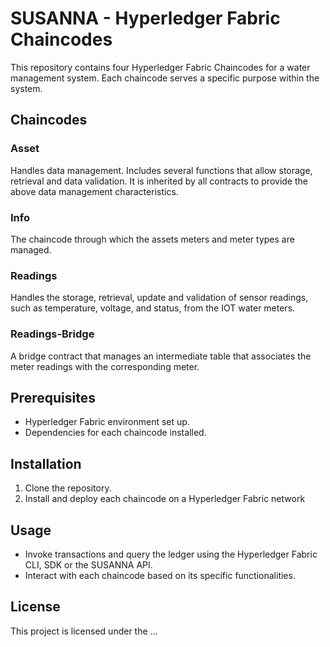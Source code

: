 # SUSANNA - Hyperledger Fabric Chaincodes
This repository contains four Hyperledger Fabric Chaincodes for a water management system. Each chaincode serves a specific purpose within the system.

## Chaincodes

### Asset

Handles data management. Includes several functions that allow storage, retrieval and data validation. It is inherited by all contracts to provide the above data management characteristics.

### Info

The chaincode through which the assets meters and meter types are managed.

### Readings

Handles the storage, retrieval, update and validation of sensor readings, such as temperature, voltage, and status, from the IOT water meters.

### Readings-Bridge

A bridge contract that manages an intermediate table that associates the meter readings with the corresponding meter.

## Prerequisites

- Hyperledger Fabric environment set up.
- Dependencies for each chaincode installed.

## Installation

1. Clone the repository.
2. Install and deploy each chaincode on a Hyperledger Fabric network


## Usage
- Invoke transactions and query the ledger using the Hyperledger Fabric CLI, SDK or the SUSANNA API.
- Interact with each chaincode based on its specific functionalities.

## License
This project is licensed under the ...
